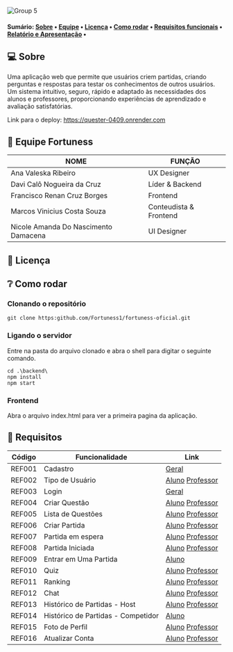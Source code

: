 ![Group 5](https://github.com/user-attachments/assets/811f7061-02b7-439f-bbdb-ba1fa2c8dffc)

<h4>
  Sumário: 
 <a href="#sobre">Sobre</a> • 
 <a href="#equipe">Equipe</a> • 
 <a href="#license">Licença</a> • 
 <a href="#como-rodar">Como rodar</a> •
 <a href="#requisitos">Requisitos funcionais</a> •
 <a href="#documento">Relatório e Apresentação</a> •
</h4>

<a name="sobre"></a>

## :computer: Sobre

Uma aplicação web que permite que usuários criem partidas, criando perguntas e respostas para testar os conhecimentos de outros usuários. Um sistema intuitivo, seguro, rápido e adaptado às necessidades dos alunos e professores, proporcionando experiências de aprendizado e avaliação satisfatórias.

Link para o deploy: <a href="https://quester-0409.onrender.com" target="_blank">https://quester-0409.onrender.com<a>

<a name="equipe"></a>

## :busts_in_silhouette: Equipe Fortuness

|  NOME                           |  FUNÇÃO                    |
|  ----------------------------   |  --------------------------|
|  Ana Valeska Ribeiro            |  UX Designer               | 
|  Davi Calô Nogueira da Cruz     |  Líder & Backend           |
|  Francisco Renan Cruz Borges    |  Frontend                  |
|  Marcos Vinicius Costa Souza    |  Conteudista & Frontend    |
|  Nicole Amanda Do Nascimento Damacena   |  UI Designer       |

<a name="Licença"></a>

## :memo: Licença

<a name="Como rodar"></a>

## :grey_question: Como rodar

### Clonando o repositório

```shell
git clone https:github.com/Fortuness1/fortuness-oficial.git
```

### Ligando o servidor
Entre na pasta do arquivo clonado e abra o shell para digitar o seguinte comando.

```shell
cd .\backend\
npm install
npm start
```
### Frontend
Abra o arquivo index.html para ver a primeira pagina da aplicação.

<a name="requisitos"></a>

## :memo: Requisitos

| Código | Funcionalidade | Link |
| ---------------------------- | --------------------------| -------------------------- |
| REF001 | Cadastro | [Geral](./frontend/src/pages/register.html) |
| REF002 | Tipo de Usuário | [Aluno](...)  [Professor](...)|
| REF003 | Login | [Geral](...)|
| REF004 | Criar Questão | [Aluno](...)  [Professor](...)|
| REF005 | Lista de Questões | [Aluno](...)  [Professor](...)|
| REF006 | Criar Partida | [Aluno](...)  [Professor](...)|
| REF007 | Partida em espera | [Aluno](...)  [Professor](...)|
| REF008 | Partida Iniciada | [Aluno](...)  [Professor](...)|
| REF009 | Entrar em Uma Partida | [Aluno](...)|
| REF010 | Quiz | [Aluno](...)  [Professor](...)|
| REF011 | Ranking | [Aluno](...)  [Professor](...)|
| REF012 | Chat | [Aluno](...)  [Professor](...)|
| REF013 | Histórico de Partidas - Host | [Aluno](...)  [Professor](...)|
| REF014 | Histórico de Partidas - Competidor | [Aluno](...) |
| REF015 | Foto de Perfil | [Aluno](...)  [Professor](...)|
| REF016 | Atualizar Conta | [Aluno](...)  [Professor](...)|